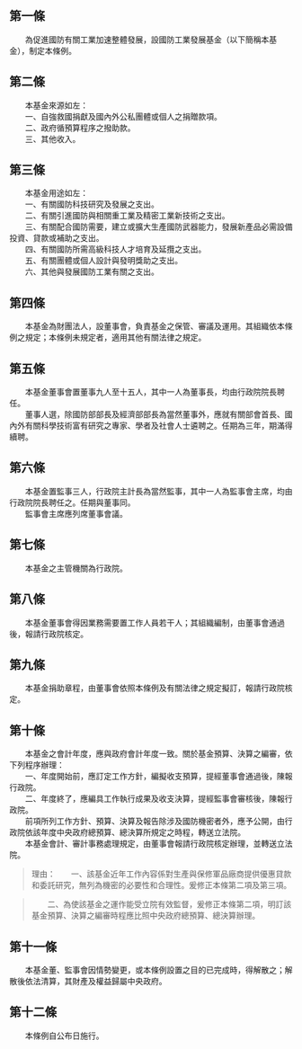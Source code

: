 第一條 
-------
　　為促進國防有關工業加速整體發展，設國防工業發展基金（以下簡稱本基金），制定本條例。  


第二條 
-------
　　本基金來源如左：  
　　一、自強救國捐獻及國內外公私團體或個人之捐贈款項。  
　　二、政府循預算程序之撥助款。  
　　三、其他收入。  


第三條 
-------
　　本基金用途如左：  
　　一、有關國防科技研究及發展之支出。  
　　二、有關引進國防與相關重工業及精密工業新技術之支出。  
　　三、有關配合國防需要，建立或擴大生產國防武器能力，發展新產品必需設備投資、貸款或補助之支出。  
　　四、有關國防所需高級科技人才培育及延攬之支出。  
　　五、有關團體或個人設計與發明獎助之支出。  
　　六、其他與發展國防工業有關之支出。  


第四條 
-------
　　本基金為財團法人，設董事會，負責基金之保管、審議及運用。其組織依本條例之規定；本條例未規定者，適用其他有關法律之規定。  


第五條 
-------
　　本基金董事會置董事九人至十五人，其中一人為董事長，均由行政院院長聘任。  
　　董事人選，除國防部部長及經濟部部長為當然董事外，應就有關部會首長、國內外有關科學技術富有研究之專家、學者及社會人士遴聘之。任期為三年，期滿得續聘。  


第六條 
-------
　　本基金置監事三人，行政院主計長為當然監事，其中一人為監事會主席，均由行政院院長聘任之。任期與董事同。  
　　監事會主席應列席董事會議。  


第七條 
-------
　　本基金之主管機關為行政院。  


第八條 
-------
　　本基金董事會得因業務需要置工作人員若干人；其組織編制，由董事會通過後，報請行政院核定。  


第九條 
-------
　　本基金捐助章程，由董事會依照本條例及有關法律之規定擬訂，報請行政院核定。  


第十條 
-------
　　本基金之會計年度，應與政府會計年度一致。關於基金預算、決算之編審，依下列程序辦理：  
　　一、年度開始前，應訂定工作方針，編擬收支預算，提經董事會通過後，陳報行政院。  
　　二、年度終了，應編具工作執行成果及收支決算，提經監事會審核後，陳報行政院。  
　　前項所列工作方針、預算、決算及報告除涉及國防機密者外，應予公開，由行政院依該年度中央政府總預算、總決算所規定之時程，轉送立法院。  
　　本基金會計、審計事務處理規定，由董事會報請行政院核定辦理，並轉送立法院。  
> 理由：　　一、該基金近年工作內容係對生產與保修軍品廠商提供優惠貸款和委託研究，無列為機密的必要性和合理性。爰修正本條第二項及第三項。

> 　　二、為使該基金之運作能受立院有效監督，爰修正本條第二項，明訂該基金預算、決算之編審時程應比照中央政府總預算、總決算辦理。



第十一條 
---------
　　本基金董、監事會因情勢變更，或本條例設置之目的已完成時，得解散之；解散後依法清算，其財產及權益歸屬中央政府。  


第十二條 
---------
　　本條例自公布日施行。